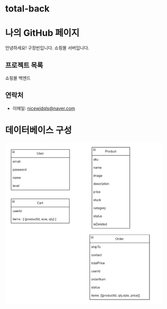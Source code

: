 # total-back
# 나의 GitHub 페이지

안녕하세요! 구정빈입니다. 쇼핑몰 서버입니다.

## 프로젝트 목록
쇼핑몰 백엔드


## 연락처
- 이메일: nicewjdqls@naver.com
# 데이터베이스 구성
![설명 텍스트](https://github.com/nicewjdqls/Shopping_back/blob/main/images/database.png?raw=true)
